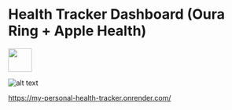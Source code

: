 # Health Tracker Dashboard (Oura Ring + Apple Health)

<img src="[https://github.com/favicon.ico](https://scontent-cdt1-1.xx.fbcdn.net/v/t1.18169-9/21463405_1402540326509002_3724213608086268680_n.jpg?_nc_cat=110&ccb=1-7&_nc_sid=174925&_nc_ohc=6wI_Mly9il8AX-0HvTP&_nc_ht=scontent-cdt1-1.xx&oh=00_AfD4wShM-bDbiZHdgSSng18f0fk3RuEbitjLba19Wp7G-A&oe=63E766A1)" width="48">

![alt text](https://cdn.pixabay.com/photo/2016/11/10/02/47/blood-1813410_1280.jpg)

https://my-personal-health-tracker.onrender.com/
